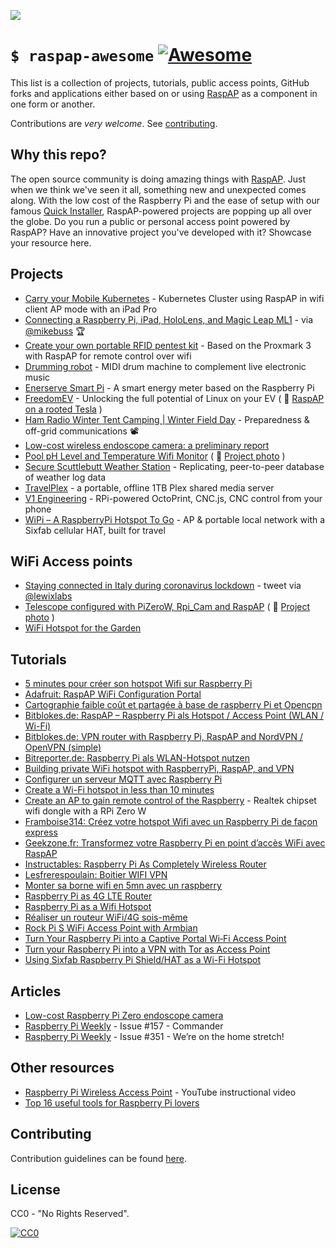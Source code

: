 ![](https://i.imgur.com/UdgDKPi.png)
# `$ raspap-awesome` [![Awesome](https://awesome.re/badge.svg)](https://github.com/thibmaek/awesome-raspberry-pi)

This list is a collection of projects, tutorials, public access points, GitHub forks and applications either based on or using [RaspAP](https://github.com/billz/raspap-webgui) as a component in one form or another. 

Contributions are *very welcome*. See [contributing](#contributing). 

## Why this repo?
The open source community is doing amazing things with [RaspAP](https://github.com/billz/raspap-webgui). Just when we think we've seen it all, something new and unexpected comes along. With the low cost of the Raspberry Pi and the ease of setup with our famous [Quick Installer](https://github.com/billz/raspap-webgui#quick-installer), RaspAP-powered projects are popping up all over the globe.  Do you run a public or personal access point powered by RaspAP? Have an innovative project you've developed with it? Showcase your resource here.

## Projects
- [Carry your Mobile Kubernetes](https://blog.kube-mesh.io/carry-your-mobile-kubernetes/) - Kubernetes Cluster using RaspAP in wifi client AP mode with an iPad Pro
- [Connecting a Raspberry Pi, iPad, HoloLens, and Magic Leap ML1](https://mikebuss.com/2020/01/27/ipad-hololens-rpi-part-1/) - via [@mikebuss](https://twitter.com/michaeltbuss) 🏆
- [Create your own portable RFID pentest kit](https://pfery.com/create-your-own-portable-rfid-pentest-kit/) - Based on the Proxmark 3 with RaspAP for remote control over wifi
- [Drumming robot](https://hackaday.io/project/171607-drumming-robot) - MIDI drum machine to complement live electronic music
- [Enerserve Smart Pi](https://www.enerserve.eu/en/service/smartpi/manual/networkconfiguration.html) - A smart energy meter based on the Raspberry Pi
- [FreedomEV](https://github.com/jnuyens/freedomev/) - Unlocking the full potential of Linux on your EV ( 📸 [RaspAP on a rooted Tesla](https://i.imgur.com/D8XlRkZ.jpg) )
- [Ham Radio Winter Tent Camping | Winter Field Day](https://youtu.be/jCfdIonDL8I?t=534) - Preparedness & off-grid communications 📽
- [Low-cost wireless endoscope camera: a preliminary report](https://afju.springeropen.com/articles/10.1186/s12301-021-00127-z)
- [Pool pH Level and Temperature Wifi Monitor](https://deanfourie.me/pool-monitor/3/) ( 📸 [Project photo](https://imgur.com/a/eGVyTUf) )
- [Secure Scuttlebutt Weather Station](https://rickcarlino.com/2019/04/06/a-weather-station-with-raspberry-pi-and-secure-scuttlebutt-html.html) - Replicating, peer-to-peer database of weather log data
- [TravelPlex](https://medium.com/@laiello/creating-a-portable-plex-server-travelplex-2fea8c0e5d84) - a portable, offline 1TB Plex shared media server
- [V1 Engineering](https://www.v1engineering.com/dip-a-toe-in-the-pool-v1pi/) - RPi-powered OctoPrint, CNC.js, CNC control from your phone
- [WiPi – A RaspberryPi Hotspot To Go](https://lucasjhall.github.io/2020/08/09/wipi-a-raspberrypi-hotspot-to-go.html) - AP & portable local network with a 
Sixfab cellular HAT, built for travel

## WiFi Access points
- [Staying connected in Italy during coronavirus lockdown](https://twitter.com/lewixlabs/status/1238086742286180352) - tweet via [@lewixlabs](https://twitter.com/lewixlabs)
- [Telescope configured with PiZeroW, Rpi_Cam and RaspAP](https://twitter.com/polos5tdi/status/1018954493814296576) ( 📸  [Project photo](https://pbs.twimg.com/media/DiQNsPRV4AAPyV3?format=jpg&name=large) )
- [WiFi Hotspot for the Garden](https://flhoest.blogspot.com/2018/07/raspberry-pi-wifi-hotspot-for-garden.html)

## Tutorials
- [5 minutes pour créer son hotspot Wifi sur Raspberry Pi](https://bentek.fr/creer-hotspot-wifi-sur-raspberry-pi/)
- [Adafruit: RaspAP WiFi Configuration Portal](https://blog.adafruit.com/2016/06/24/raspap-wifi-configuration-portal-piday-raspberrypi-raspberry_pi/)
- [Cartographie faible coût et partagée à base de raspberry Pi et Opencpn](https://rm-asso.org/cartographie-faible-cout-et-partagee-a-base-de-raspberry-pi-et-opencpn/) 
- [Bitblokes.de: RaspAP – Raspberry Pi als Hotspot / Access Point (WLAN / Wi-Fi)](https://www.bitblokes.de/raspap-raspberry-pi-als-hotspot-access-point-wlan-wi-fi-benutzen/) 
- [Bitblokes.de: VPN router with Raspberry Pi, RaspAP and NordVPN / OpenVPN (simple)](https://www.bitblokes.de/vpn-router-mit-raspberry-pi-raspap-und-nordvpn-openvpn-einfach/) 
- [Bitreporter.de: Raspberry Pi als WLAN-Hotspot nutzen](https://bitreporter.de/raspberrypi/raspberry-pi-als-wlan-hotspot-nutzen) 
- [Building private WiFi hotspot with RaspberryPi, RaspAP, and VPN](https://ondrejsevcik.com/blog/private-wifi-with-raspberry-pi/)
- [Configurer un serveur MQTT avec Raspberry Pi](https://emirchouchane.com/mqtt-raspberry-pi/) 
- [Create a Wi-Fi hotspot in less than 10 minutes](https://howtoraspberrypi.com/create-a-wi-fi-hotspot-in-less-than-10-minutes-with-pi-raspberry/)
- [Create an AP to gain remote control of the Raspberry](https://michaelmuenzer.medium.com/create-an-ap-to-gain-remote-control-of-the-raspberry-7ff7a81ebbe0) - Realtek chipset wifi dongle with a RPi Zero W
- [Framboise314: Créez votre hotspot Wifi avec un Raspberry Pi de façon express](https://www.framboise314.fr/raspap-creez-votre-hotspot-wifi-avec-un-raspberry-pi-de-facon-express/) 
- [Geekzone.fr: Transformez votre Raspberry Pi en point d’accès WiFi avec RaspAP](https://www.geekzone.fr/2018/11/05/transformez-votre-raspberry-pi-en-point-dacces-wifi-avec-raspap/) 
- [Instructables: Raspberry Pi As Completely Wireless Router](https://www.instructables.com/id/Raspberry-Pi-As-Completely-Wireless-Router/)
- [Lesfrerespoulain: Boitier WIFI VPN](https://lesfrerespoulain.fr/boitier-wifi-vpn/) 
- [Monter sa borne wifi en 5mn avec un raspberry](https://tutox.fr/2019/11/19/monter-sa-borne-wifi-en-5mn-avec-un-raspberry/) 
- [Raspberry Pi as 4G LTE Router](https://newjerseystyle.github.io/en/2020/Raspberry-Pi-as-4G-LTE-Router/)
- [Raspberry Pi as a Wifi Hotspot](https://raspberry-valley.azurewebsites.net/RaspAP-Wifi-Hotspot/)
- [Réaliser un routeur WiFi/4G sois-même](https://eco-sensors.ch/router-wifi-4g-hotspot/)
- [Rock Pi S WiFi Access Point with Armbian](https://www.alexgoldcheidt.com/other-devices-rock-pi-s-wifi-access-point/)
- [Turn Your Raspberry Pi into a Captive Portal Wi‐Fi Access Point](https://www.maketecheasier.com/turn-raspberry-pi-captive-portal-wi%E2%80%90fi-access-point/)
- [Turn your Raspberry Pi into a VPN with Tor as Access Point](https://medium.com/@mshlab/raspberrypi-vpn-with-tor-as-access-point-c03f5ef19ccd)
- [Using Sixfab Raspberry Pi Shield/HAT as a Wi-Fi Hotspot](https://sixfab.com/using-sixfab-raspberry-p-shield-hat-as-a-wi-fi-hotspot-access-point/)

## Articles
- [Low-cost Raspberry Pi Zero endoscope camera](https://www.raspberrypi.org/blog/low-cost-raspberry-pi-zero-endoscope-camera/)
- [Raspberry Pi Weekly](https://www.raspberrypi.org/weekly/commander/) - Issue #157 - Commander
- [Raspberry Pi Weekly](https://www.raspberrypi.org/weekly/were-on-the-home-stretch/) - Issue #351 - We’re on the home stretch!

## Other resources
- [Raspberry Pi Wireless Access Point](https://www.youtube.com/watch?v=RvOyafQeOoY) - YouTube instructional video
- [Top 16 useful tools for Raspberry Pi lovers](https://www.techiebouncer.com/2020/06/top-16-useful-tools-for-raspberry-pi.html)

## Contributing

Contribution guidelines can be found [here](/CONTRIBUTING.md).

## License

CC0 - "No Rights Reserved". 

[![CC0](http://mirrors.creativecommons.org/presskit/buttons/88x31/svg/cc-zero.svg)](https://creativecommons.org/publicdomain/zero/1.0/)
